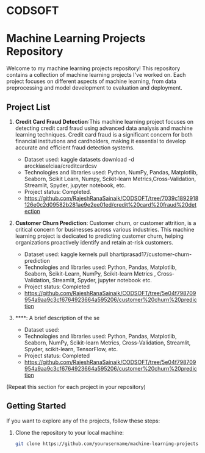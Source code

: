# CODSOFT
# Machine Learning Projects Repository

Welcome to my machine learning projects repository! This repository contains a collection of machine learning projects I've worked on. Each project focuses on different aspects of machine learning, from data preprocessing and model development to evaluation and deployment.

## Project List

1. **Credit Card Fraud Detection**:This machine learning project focuses on detecting credit card fraud using advanced data analysis and machine learning techniques. Credit card fraud is a significant concern for both financial institutions and cardholders, making it essential to develop accurate and efficient fraud detection systems.
   - Dataset used: kaggle datasets download -d arockiaselciaa/creditcardcsv
   - Technologies and libraries used: Python, NumPy, Pandas, Matplotlib, Seaborn, Scikit Learn, Numpy, Scikit-learn Metrics,Cross-Validation, Streamlit, Spyder, jupyter notebook, etc.
   - Project status: Completed.
   - https://github.com/RajeshRanaSainaik/CODSOFT/tree/7039c1892918126e0c2d09582b281ae9e2ee01ed/credit%20card%20fraud%20detection

2. **Customer Churn Prediction**: Customer churn, or customer attrition, is a critical concern for businesses across various industries. This machine learning project is dedicated to predicting customer churn, helping organizations proactively identify and retain at-risk customers.
   - Dataset used: kaggle kernels pull bhartiprasad17/customer-churn-prediction
   - Technologies and libraries used: Python, Pandas, Matplotlib, Seaborn, Scikit-Learn, NumPy, Scikit-learn Metrics , Cross-Validation, Streamlit, Spyder, jupyter notebook etc.
   - Project status: Completed
   - https://github.com/RajeshRanaSainaik/CODSOFT/tree/5e04f798709954a9aa9c3cf6764923664a595206/customer%20churn%20prediction
   
2. ****: A brief description of the se
   - Dataset used: 
   - Technologies and libraries used: Python, Pandas, Matplotlib, Seaborn, NumPy, Scikit-learn Metrics, Cross-Validation, Streamlit, Spyder, scikit-learn, TensorFlow, etc.
   - Project status: Completed
   - https://github.com/RajeshRanaSainaik/CODSOFT/tree/5e04f798709954a9aa9c3cf6764923664a595206/customer%20churn%20prediction


(Repeat this section for each project in your repository)

## Getting Started

If you want to explore any of the projects, follow these steps:

1. Clone the repository to your local machine:

   ```bash
   git clone https://github.com/yourusername/machine-learning-projects.git

